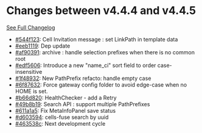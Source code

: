 # Changes between v4.4.4 and v4.4.5

[See Full Changelog](https://github.com/pydio/cells/compare/v4.4.4...v4.4.5)

- [#544f123](https://github.com/pydio/cells/commit/544f1234d4ac975fd86d9d30d2a298cb717cf5e9): Cell Invitation message : set LinkPath in template data
- [#eeb1119](https://github.com/pydio/cells/commit/eeb1119a399875518e630e0679fa7f0d44d928b8): Dep update
- [#af90391](https://github.com/pydio/cells/commit/af90391fba7a8cf0a0b80737dce9ed8343c51d81): archive : handle selection prefixes when there is no common root
- [#edf5606](https://github.com/pydio/cells/commit/edf56068a56be15525aaeea7c6581df204f9be08): Introduce a new "name_ci" sort field to order case-insensitive
- [#1f48932](https://github.com/pydio/cells/commit/1f48932cb3f4d95f8fb389c4245096d1f8880dac): New PathPrefix refacto: handle empty case
- [#6f87632](https://github.com/pydio/cells/commit/6f876327cec19d1a5b8b75becadd77fa5d8ee98a): Force gateway config folder to avoid edge-case when no HOME is set.
- [#b66d820](https://github.com/pydio/cells/commit/b66d820991fa613fa2ce60e107cb9120f478520d): HealthChecker - add a Retry
- [#49b8b19](https://github.com/pydio/cells/commit/49b8b19a3f56f4afa8dfec44015f9b183a68b0e7): Search API : support multiple PathPrefixes
- [#611a1a5](https://github.com/pydio/cells/commit/611a1a58b99b69014e8203879eaec033da1908ff): Fix MetaInfoPanel save status
- [#d603594](https://github.com/pydio/cells/commit/d603594ce5f434a228d5237b464a151d14839fca): cells-fuse search by uuid
- [#463538c](https://github.com/pydio/cells/commit/463538cf9062419edd59f14d7d3021540320eb50): Next development cycle
